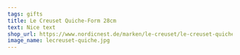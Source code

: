 ```yaml
---
tags: gifts
title: Le Creuset Quiche-Form 28cm
text: Nice text
shop_url: https://www.nordicnest.de/marken/le-creuset/le-creuset-quiche-form-28cm/?variantId=37112-02&country=DE
image_name: lecreuset-quiche.jpg
---
```

